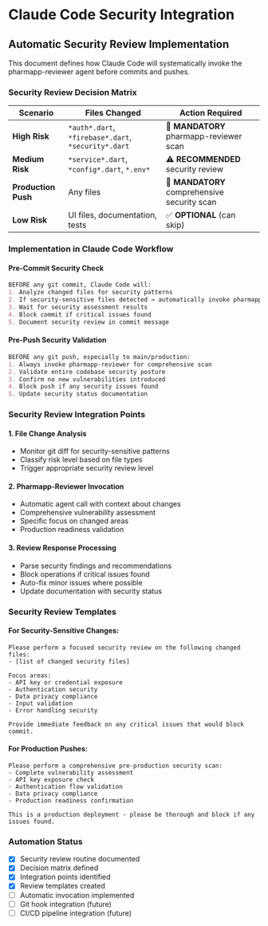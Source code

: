 # Claude Code Security Integration

## Automatic Security Review Implementation

This document defines how Claude Code will systematically invoke the pharmapp-reviewer agent before commits and pushes.

### Security Review Decision Matrix

| Scenario | Files Changed | Action Required |
|----------|---------------|-----------------|
| **High Risk** | `*auth*.dart`, `*firebase*.dart`, `*security*.dart` | 🚨 **MANDATORY** pharmapp-reviewer scan |
| **Medium Risk** | `*service*.dart`, `*config*.dart`, `*.env*` | ⚠️ **RECOMMENDED** security review |
| **Production Push** | Any files | 🚨 **MANDATORY** comprehensive security scan |
| **Low Risk** | UI files, documentation, tests | ✅ **OPTIONAL** (can skip) |

### Implementation in Claude Code Workflow

#### Pre-Commit Security Check
```markdown
BEFORE any git commit, Claude Code will:
1. Analyze changed files for security patterns
2. If security-sensitive files detected → automatically invoke pharmapp-reviewer
3. Wait for security assessment results
4. Block commit if critical issues found
5. Document security review in commit message
```

#### Pre-Push Security Validation  
```markdown
BEFORE any git push, especially to main/production:
1. Always invoke pharmapp-reviewer for comprehensive scan
2. Validate entire codebase security posture
3. Confirm no new vulnerabilities introduced
4. Block push if any security issues found
5. Update security status documentation
```

### Security Review Integration Points

#### 1. File Change Analysis
- Monitor git diff for security-sensitive patterns
- Classify risk level based on file types
- Trigger appropriate security review level

#### 2. Pharmapp-Reviewer Invocation
- Automatic agent call with context about changes
- Comprehensive vulnerability assessment
- Specific focus on changed areas
- Production readiness validation

#### 3. Review Response Processing
- Parse security findings and recommendations
- Block operations if critical issues found
- Auto-fix minor issues where possible
- Update documentation with security status

### Security Review Templates

#### For Security-Sensitive Changes:
```
Please perform a focused security review on the following changed files:
- [list of changed security files]

Focus areas:
- API key or credential exposure
- Authentication security
- Data privacy compliance
- Input validation
- Error handling security

Provide immediate feedback on any critical issues that would block commit.
```

#### For Production Pushes:
```  
Please perform a comprehensive pre-production security scan:
- Complete vulnerability assessment
- API key exposure check
- Authentication flow validation
- Data privacy compliance
- Production readiness confirmation

This is a production deployment - please be thorough and block if any issues found.
```

### Automation Status
- [x] Security review routine documented
- [x] Decision matrix defined  
- [x] Integration points identified
- [x] Review templates created
- [ ] Automatic invocation implemented
- [ ] Git hook integration (future)
- [ ] CI/CD pipeline integration (future)